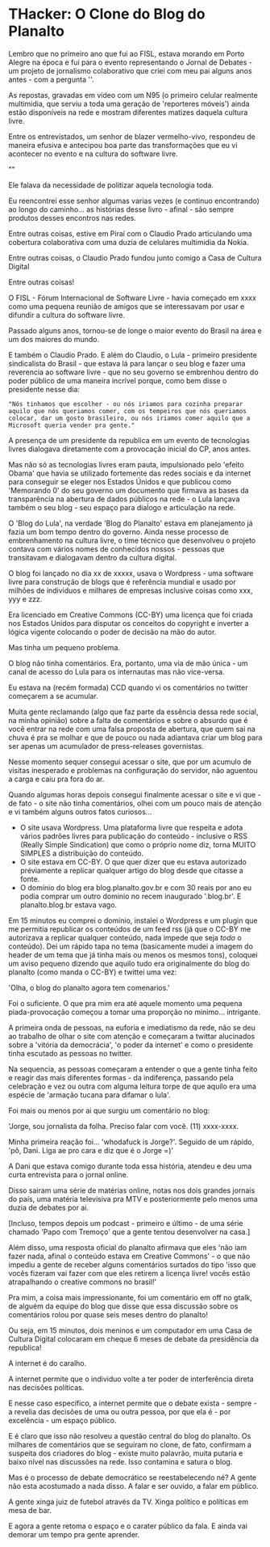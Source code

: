 # THacker: O Clone do Blog do Planalto

Lembro que no primeiro ano que fui ao FISL, estava morando em Porto Alegre na época e fui para o evento representando o Jornal de Debates - um projeto de jornalismo colaborativo que criei com meu pai alguns anos antes - com a pergunta ''.

As repostas, gravadas em vídeo com um N95 (o primeiro celular realmente multimidia, que serviu a toda uma geração de 'reporteres móveis') ainda estão disponíveis na rede e mostram diferentes matizes daquela cultura livre.

Entre os entrevistados, um senhor de blazer vermelho-vivo, respondeu de maneira efusiva e antecipou boa parte das transformações que eu vi acontecer no evento e na cultura do software livre.

""

Ele falava da necessidade de politizar aquela tecnologia toda.

Eu reencontrei esse senhor algumas varias vezes (e continuo encontrando) ao longo do caminho... as histórias desse livro - afinal - são sempre produtos desses encontros nas redes.

Entre outras coisas, estive em Piraí com o Claudio Prado articulando uma cobertura colaborativa com uma duzia de celulares multimidia da Nokia.

Entre outras coisas, o Claudio Prado fundou junto comigo a Casa de Cultura Digital

Entre outras coisas!

O FISL - Fórum Internacional de Software Livre - havia começado em xxxx como uma pequena reunião de amigos que se interessavam por usar e difundir a cultura do software livre.

Passado alguns anos, tornou-se de longe o maior evento do Brasil na área e um dos maiores do mundo.

E também o Claudio Prado. E além do Claudio, o Lula - primeiro presidente sindicalista do Brasil - que estava lá para lançar o seu blog e fazer uma reverencia ao software livre - que no seu governo se embrenhou dentro do poder público de uma maneira incrível porque, como bem disse o presidente nesse dia:

	"Nós tinhamos que escolher - ou nós iriamos para cozinha preparar aquilo que nós queriamos comer, com os tempeiros que nós queriamos colocar, dar um gosto brasileiro, ou nós iriamos comer aquilo que a Microsoft queria vender pra gente."

A presença de um presidente da republica em um evento de tecnologias livres dialogava diretamente com a provocação inicial do CP, anos antes.

Mas não só as tecnologias livres eram pauta, impulsionado pelo 'efeito Obama' que havia se utilizado fortemente das redes sociais e da internet para conseguir se eleger nos Estados Únidos e que publicou como 'Memorando 0' do seu governo um documento que firmava as bases da transparência na abertura de dados públicos na rede - o Lula lançava também o seu blog - seu espaço para diaĺogo e articulação na rede.

O 'Blog do Lula', na verdade 'Blog do Planalto' estava em planejamento já fazia um bom tempo dentro do governo. Ainda nesse processo de embrenhamento na cultura livre, o time técnico que desenvolveu o projeto contava com vários nomes de conhecidos nossos - pessoas que transitavam e dialogavam dentro da cultura digital.

O blog foi lançado no dia xx de xxxxx, usava o Wordpress - uma software livre para construção de blogs que é referência mundial e usado por milhões de individuos e milhares de empresas inclusive coisas como xxx, yyy e zzz.

Era licenciado em Creative Commons (CC-BY) uma licença que foi criada nos Estados Unidos para disputar os conceitos do copyright e inverter a lógica vigente colocando o poder de decisão na mão do autor.

Mas tinha um pequeno problema.

O blog não tinha comentários. Era, portanto, uma via de mão única - um canal de acesso do Lula para os internautas mas não vice-versa.

Eu estava na (recém formada) CCD quando vi os comentários no twitter começarem a se acumular.

Muita gente reclamando (algo que faz parte da essência dessa rede social, na minha opinião) sobre a falta de comentários e sobre o absurdo que é você entrar na rede com uma falsa proposta de abertura, que quem sai na chuva é pra se molhar e que de pouco ou nada adiantava criar um blog para ser apenas um acumulador de press-releases governistas.

Nesse momento sequer consegui acessar o site, que por um acumulo de visitas inesperado e problemas na configuração do servidor, não aguentou a carga e caiu pra fora do ar.

Quando algumas horas depois consegui finalmente acessar o site e vi que - de fato - o site não tinha comentários, olhei com um pouco mais de atenção e vi também alguns outros fatos curiosos...

* O site usava Wordpress. Uma plataforma livre que respeita e adota vários padrões livres para publicação do conteúdo - inclusive o RSS (Really Simple Sindication) que como o próprio nome diz, torna MUITO SIMPLES a distribuição do conteúdo.
* O site estava em CC-BY. O que quer dizer que eu estava autorizado préviamente a replicar qualquer artigo do blog desde que citasse a fonte.
* O domínio do blog era blog.planalto.gov.br e com 30 reais por ano eu podia comprar um outro dominio no recem inaugurado '.blog.br'. E planalto.blog.br estava vago.

Em 15 minutos eu comprei o domínio, instalei o Wordpress e um plugin que me permitia republicar os conteúdos de um feed rss (já que o CC-BY me autorizava a replicar qualquer conteúdo, nada impede que seja *todo* o conteúdo). Dei um rápido tapa no tema (basicamente mudei a imagem do header de um tema que já tinha mais ou menos os mesmos tons), coloquei um aviso pequeno dizendo que aquilo tudo era originalmente do blog do planalto (como manda o CC-BY) e twittei uma vez:

'Olha, o blog do planalto agora tem comenarios.'

Foi o suficiente. O que pra mim era até aquele momento uma pequena piada-provocação começou a tomar uma proporção no minimo... intrigante.

A primeira onda de pessoas, na euforia e imediatismo da rede, não se deu ao trabalho de olhar o site com atenção e começaram a twittar alucinados sobre a 'vitória da democrácia', 'o poder da internet' e como o presidente tinha escutado as pessoas no twitter.

Na sequencia, as pessoas começaram a entender o que a gente tinha feito e reagir das mais diferentes formas - da indiferença, passando pela celebração e vez ou outra com alguma leitura torpe de que aquilo era uma espécie de 'armação tucana para difamar o lula'.

Foi mais ou menos por ai que surgiu um comentário no blog:

'Jorge, sou jornalista da folha. Preciso falar com você. (11) xxxx-xxxx.

Minha primeira reação foi... 'whodafuck is Jorge?'. Seguido de um rápido, 'pô, Dani. Liga ae pro cara e diz que é o Jorge =)'

A Dani que estava comigo durante toda essa história, atendeu e deu uma curta entrevista para o jornal online.

Disso sairam uma série de matérias online, notas nos dois grandes jornais do país, uma matéria televisiva pra MTV e posteriormente pelo menos uma duzia de debates por ai.

[Incluso, tempos depois um podcast - primeiro e último - de uma série chamado 'Papo com Tremoço' que a gente tentou desenvolver na casa.]

Além disso, uma resposta oficial do planalto afirmava que eles 'não iam fazer nada, afinal o conteúdo estava em Creative Commons' - o que não impediu a gente de receber alguns comentários surtados do tipo 'isso que vocês fizeram vai fazer com que eles retirem a licença livre! vocês estão atrapalhando o creative commons no brasil!'

Pra mim, a coisa mais impressionante, foi um comentário em off no gtalk, de alguém da equipe do blog que disse que essa discussão sobre os comentários rolou por quase seis meses dentro do planalto!

Ou seja, em 15 minutos, dois meninos e um computador em uma Casa de Cultura Digital colocaram em cheque 6 meses de debate da presidência da republica!

A internet é do caralho.

A internet permite que o individuo volte a ter poder de interferência direta nas decisões políticas.

E nesse caso específico, a internet permite que o debate exista - sempre - a revelia das decisões de uma ou outra pessoa, por que ela é - por excelência - um espaço público.

E é claro que isso não resolveu a questão central do blog do planalto. Os milhares de comentários que se seguiram no clone, de fato, confirmam a suspeita dos criadores do blog - existe muito palavrão, muita putaria e baixo nível nas discussões na rede. Isso contamina e satura o blog.

Mas é o processo de debate democrático se reestabelecendo né? A gente não esta acostumado a nada disso. A falar e ser ouvido, a falar em público.

A gente xinga juiz de futebol através da TV. Xinga político e políticas em mesa de bar.

E agora a gente retoma o espaço e o carater público da fala. E ainda vai demorar um tempo pra gente aprender.
